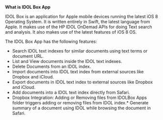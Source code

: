 **What is IDOL Box App**

IDOL Box is an application for Apple mobile devices running the latest iOS 8 Operating System. It is written entirely in Swift, the latest language from Apple. It makes use of the HP IDOL OnDemad APIs for doing Text search and analysis. It also makes use of the latest features of iOS 8 OS.

The IDOL Box App has the following features:

* Search IDOL text indexes for similar documents using text terms or document URL.
* List and View documents inside the IDOL text indexes.
* Delete Documents from an IDOL index.
* Import documents into IDOL text index from external sources like Dropbox and iCloud.
* Export documents in IDOL text index to external sources like Dropbox and iCloud.
* Add documents into a IDOL text index directly from Safari.
* Dropbox Integration: Adding or Removing files from IDOLBox Apps folder triggers adding or removing files from IDOL index.* Generate summary of a document using IDOL while browsing the document in Safari.